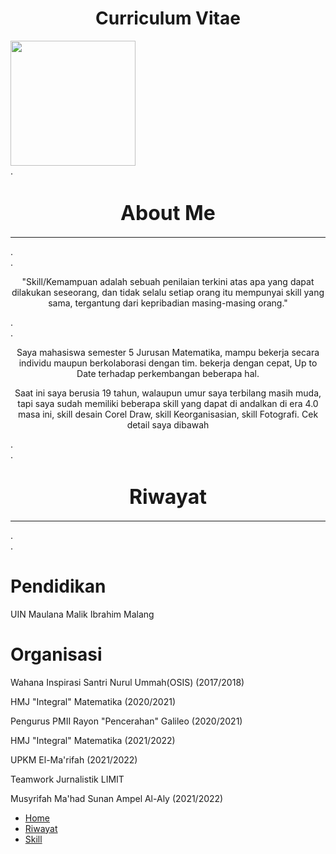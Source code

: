 <!doctype html>
<html>
    <head>
        <title>Curriculum Vitae</title>
        <meta charset="utf-8">
        <link rel="stylesheet" type="text/css" href="style.css">
    </head>
    <body>
        <div id="header">
            <div id="main-head">
                <div id="title">
                    <h1 align="center">Curriculum Vitae</h1>
                </div>
                <div class="right">
                    <img src="Shofi.png" width= "200 alt="foto Shofi" id="foto">
                </div>
            </div>
            <div id="nav-col">.
                <h1 align="center"><font size=6>About Me</font></h1>
                <hr color="darkgoldenrod" size="2">.
            </div>
            <div id="nav">.
                <p align="center">"Skill/Kemampuan adalah sebuah penilaian terkini atas apa yang dapat dilakukan seseorang, dan tidak selalu setiap orang itu mempunyai skill yang sama, tergantung dari kepribadian masing-masing orang."</p>.
            </div>
            <div id="content">.
                <p align="center">Saya mahasiswa semester 5 Jurusan Matematika, mampu bekerja secara individu maupun berkolaborasi dengan tim. bekerja dengan cepat, Up to Date terhadap perkembangan beberapa hal.</p>
                <p align="center">Saat ini saya berusia 19 tahun, walaupun umur saya terbilang masih muda, tapi saya sudah memiliki beberapa skill yang dapat di andalkan di era 4.0 masa ini, skill desain Corel Draw, skill Keorganisasian, skill Fotografi. Cek detail saya dibawah</p>.
            </div>
            <div id="nav-col1">.
                <h1 align="center"><font size=6>Riwayat</font></h1>
                <hr color="darkgoldenrod" size="2">.
            </div>
            <div id="content1">.
                <h1 align="left">Pendidikan</h1>
                <p align="left">UIN Maulana Malik Ibrahim Malang</p>
                <h1 align="left">Organisasi</h1>
                <p align="left">Wahana Inspirasi Santri Nurul Ummah(OSIS) (2017/2018)</OSIS></p>
                <P align="left">HMJ "Integral" Matematika (2020/2021)</P>
                <p align="left">Pengurus PMII Rayon "Pencerahan" Galileo (2020/2021)</p>
                <p align="left">HMJ "Integral" Matematika (2021/2022)</p>
                <p align="left">UPKM El-Ma'rifah (2021/2022)</p>
                <p align="left">Teamwork Jurnalistik LIMIT</p>
                <p align="left">Musyrifah Ma'had Sunan Ampel Al-Aly (2021/2022)</p>
            </div>
            <div>
                <ul>
                    <li><a href="#">Home</a></li>
                    <li><a href="">Riwayat</a></li>
                    <li><a href="">Skill</a></li>
                </ul>
            </div>
        </div>
    </body>
</html>
